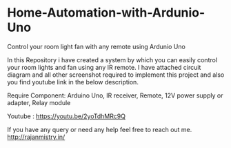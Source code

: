 # Home-Automation-with-Ardunio-Uno

Control your room light fan with any remote using Ardunio Uno

In this Repository i have created a system by which you can easily control your room lights and fan using any IR remote. I have attached circuit diagram and all other screenshot required to implement this project and also you find youtube link in the below description.    
 
Require Component:
 Arduino Uno,
 IR receiver,
 Remote,
 12V power supply or adapter,
 Relay module
 
 Youtube : https://youtu.be/2yoTdhMRc9Q
 
 If you have any query or need any help feel free to reach out me.
 http://rajanmistry.in/
